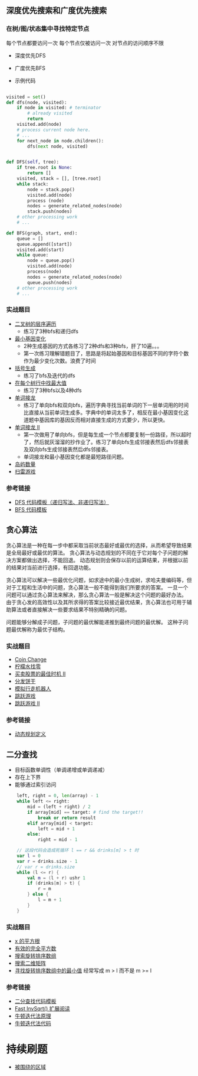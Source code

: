 ## 深度优先搜索和广度优先搜索

### 在树/图/状态集中寻找特定节点

每个节点都要访问一次
每个节点仅被访问一次
对节点的访问顺序不限
- 深度优先DFS
- 广度优先BFS

- 示例代码

```python

visited = set() 
def dfs(node, visited): 
    if node in visited: # terminator 
        # already visited 
        return 
    visited.add(node) 
    # process current node here. 
    # ...
    for next_node in node.children(): 
        dfs(next node, visited)

```

```python

def DFS(self, tree): 
    if tree.root is None: 
        return [] 
    visited, stack = [], [tree.root] 
    while stack: 
        node = stack.pop() 
        visited.add(node) 
        process (node) 
        nodes = generate_related_nodes(node) 
        stack.push(nodes) 
    # other processing work 
    # ...

```

```python
def BFS(graph, start, end): 
    queue = [] 
    queue.append([start]) 
    visited.add(start) 
    while queue: 
        node = queue.pop() 
        visited.add(node) 
        process(node) 
        nodes = generate_related_nodes(node) 
        queue.push(nodes) 
    # other processing work 
    # ...
```

### 实战题目

- [二叉树的层序遍历](https://leetcode-cn.com/problems/binary-tree-level-order-traversal/)
  - 练习了3种bfs和递归dfs
- [最小基因变化](https://leetcode-cn.com/problems/minimum-genetic-mutation/)
  - 2种生成基因的方式各练习了2种dfs和3种bfs，肝了10遍。。。
  - 第一次练习理解错题目了，思路是将起始基因和目标基因不同的字符个数作为最少变化次数。浪费了时间
- [括号生成](https://leetcode-cn.com/problems/generate-parentheses/)
  - 练习了bfs及迭代的dfs
- [在每个树行中找最大值](https://leetcode-cn.com/problems/find-largest-value-in-each-tree-row/)
  - 练习了3种bfs以及4种dfs
- [单词接龙](https://leetcode-cn.com/problems/word-ladder/)
  - 练习了单向bfs和双向bfs，遍历字典寻找当前单词的下一层单词用的时间比直接从当前单词生成多。字典中的单词太多了，相反在最小基因变化这道题中基因库的基因反而相对直接生成的方式要少，所以更快。
- [单词接龙 II](https://leetcode-cn.com/problems/word-ladder-ii/)
  - 第一次做用了单向bfs，但是每生成一个节点都要复制一份路径，所以超时了，然后就灰溜溜的抄作业了。练习了单向bfs生成邻接表然后dfs邻接表及双向bfs生成邻接表然后dfs邻接表。
  - 单词接龙和最小基因变化都是最短路径问题。
- [岛屿数量](https://leetcode-cn.com/problems/number-of-islands/)
- [扫雷游戏](https://leetcode-cn.com/problems/minesweeper/)

### 参考链接

- [DFS 代码模板（递归写法、非递归写法）](https://shimo.im/docs/UdY2UUKtliYXmk8t/)
- [BFS 代码模板](https://shimo.im/docs/ZBghMEZWix0Lc2jQ/)


## 贪心算法

贪心算法是一种在每一步中都采取当前状态最好或最优的选择，从而希望导致结果是全局最好或最优的算法。
贪心算法与动态规划的不同在于它对每个子问题的解决方案都做出选择，不能回退。
动态规划则会保存以前的运算结果，并根据以前的结果对当前进行选择，有回退功能。

贪心算法可以解决一些最优化问题，如求途中的最小生成树，求哈夫曼编码等，但对于工程和生活中的问题，贪心算法一般不能得到我们所要求的答案。
一旦一个问题可以通过贪心算法来解决，那么贪心算法一般是解决这个问题的最好办法。
由于贪心发的高效性以及其所求得的答案比较接近最优结果，贪心算法也可用于辅助算法或者直接解决一些要求结果不特别精确的问题。

问题能够分解成子问题，子问题的最优解能递推到最终问题的最优解。
这种子问题最优解称为最优子结构。

### 实战题目

- [Coin Change](https://leetcode-cn.com/problems/coin-change/)
- [柠檬水找零](https://leetcode-cn.com/problems/lemonade-change/description/)
- [买卖股票的最佳时机 II](https://leetcode-cn.com/problems/best-time-to-buy-and-sell-stock-ii/description/)
- [分发饼干](https://leetcode-cn.com/problems/assign-cookies/)
- [模拟行走机器人](https://leetcode-cn.com/problems/walking-robot-simulation/description/)
- [跳跃游戏](https://leetcode-cn.com/problems/jump-game/)
- [跳跃游戏 II](https://leetcode-cn.com/problems/jump-game-ii/)

### 参考链接

- [动态规划定义](https://zh.wikipedia.org/wiki/%E5%8A%A8%E6%80%81%E8%A7%84%E5%88%92)


## 二分查找

- 目标函数单调性（单调递增或单调递减）
- 存在上下界
- 能够通过索引访问

```python
    left, right = 0, len(array) - 1
    while left <= right:
        mid = (left + right) / 2
        if array[mid] == target: # find the target!! 
            break or return result 
        elif array[mid] < target:
            left = mid + 1
        else:
            right = mid - 1
```

```kotlin
    // 这段代码会造成死循环 l == r && drinks[m] > t 时
    var l = 0
    var r = drinks.size - 1
    // var r = drinks.size
    while (l <= r) {
        val m = (l + r) ushr 1
        if (drinks[m] > t) {
            r = m
        } else {
            l = m + 1
        }
    }
```

### 实战题目

- [x 的平方根](https://leetcode-cn.com/problems/sqrtx/)
- [有效的完全平方数](https://leetcode-cn.com/problems/valid-perfect-square/)
- [搜索旋转排序数组](https://leetcode-cn.com/problems/search-in-rotated-sorted-array/)
- [搜索二维矩阵](https://leetcode-cn.com/problems/search-a-2d-matrix/)
- [寻找旋转排序数组中的最小值](https://leetcode-cn.com/problems/find-minimum-in-rotated-sorted-array/) 
经常写成 m > l 而不是 m >= l 

### 参考链接

- [二分查找代码模板](https://shimo.im/docs/xvIIfeEzWYEUdBPD/)
- [Fast InvSqrt() 扩展阅读](https://www.beyond3d.com/content/articles/8/)
- [牛顿迭代法原理](http://www.matrix67.com/blog/archives/361)
- [牛顿迭代法代码](http://www.voidcn.com/article/p-eudisdmk-zm.html)

# 持续刷题

- [被围绕的区域](https://leetcode-cn.com/problems/surrounded-regions/)
